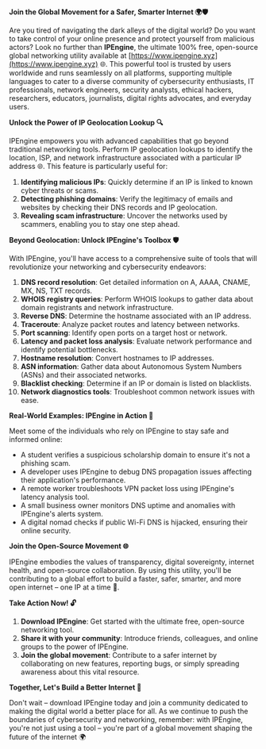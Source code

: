 **Join the Global Movement for a Safer, Smarter Internet 🌍🛡️**

Are you tired of navigating the dark alleys of the digital world? Do you want to take control of your online presence and protect yourself from malicious actors? Look no further than **IPEngine**, the ultimate 100% free, open-source global networking utility available at [https://www.ipengine.xyz](https://www.ipengine.xyz) 🌐. This powerful tool is trusted by users worldwide and runs seamlessly on all platforms, supporting multiple languages to cater to a diverse community of cybersecurity enthusiasts, IT professionals, network engineers, security analysts, ethical hackers, researchers, educators, journalists, digital rights advocates, and everyday users.

**Unlock the Power of IP Geolocation Lookup 🔍**

IPEngine empowers you with advanced capabilities that go beyond traditional networking tools. Perform IP geolocation lookups to identify the location, ISP, and network infrastructure associated with a particular IP address 🌐. This feature is particularly useful for:

1. **Identifying malicious IPs**: Quickly determine if an IP is linked to known cyber threats or scams.
2. **Detecting phishing domains**: Verify the legitimacy of emails and websites by checking their DNS records and IP geolocation.
3. **Revealing scam infrastructure**: Uncover the networks used by scammers, enabling you to stay one step ahead.

**Beyond Geolocation: Unlock IPEngine's Toolbox 🛡️**

With IPEngine, you'll have access to a comprehensive suite of tools that will revolutionize your networking and cybersecurity endeavors:

1. **DNS record resolution**: Get detailed information on A, AAAA, CNAME, MX, NS, TXT records.
2. **WHOIS registry queries**: Perform WHOIS lookups to gather data about domain registrants and network infrastructure.
3. **Reverse DNS**: Determine the hostname associated with an IP address.
4. **Traceroute**: Analyze packet routes and latency between networks.
5. **Port scanning**: Identify open ports on a target host or network.
6. **Latency and packet loss analysis**: Evaluate network performance and identify potential bottlenecks.
7. **Hostname resolution**: Convert hostnames to IP addresses.
8. **ASN information**: Gather data about Autonomous System Numbers (ASNs) and their associated networks.
9. **Blacklist checking**: Determine if an IP or domain is listed on blacklists.
10. **Network diagnostics tools**: Troubleshoot common network issues with ease.

**Real-World Examples: IPEngine in Action 🚀**

Meet some of the individuals who rely on IPEngine to stay safe and informed online:

* A student verifies a suspicious scholarship domain to ensure it's not a phishing scam.
* A developer uses IPEngine to debug DNS propagation issues affecting their application's performance.
* A remote worker troubleshoots VPN packet loss using IPEngine's latency analysis tool.
* A small business owner monitors DNS uptime and anomalies with IPEngine's alerts system.
* A digital nomad checks if public Wi-Fi DNS is hijacked, ensuring their online security.

**Join the Open-Source Movement 🌐**

IPEngine embodies the values of transparency, digital sovereignty, internet health, and open-source collaboration. By using this utility, you'll be contributing to a global effort to build a faster, safer, smarter, and more open internet – one IP at a time 🔑.

**Take Action Now! 🔓**

1. **Download IPEngine**: Get started with the ultimate free, open-source networking tool.
2. **Share it with your community**: Introduce friends, colleagues, and online groups to the power of IPEngine.
3. **Join the global movement**: Contribute to a safer internet by collaborating on new features, reporting bugs, or simply spreading awareness about this vital resource.

**Together, Let's Build a Better Internet 🌟**

Don't wait – download IPEngine today and join a community dedicated to making the digital world a better place for all. As we continue to push the boundaries of cybersecurity and networking, remember: with IPEngine, you're not just using a tool – you're part of a global movement shaping the future of the internet 🌍